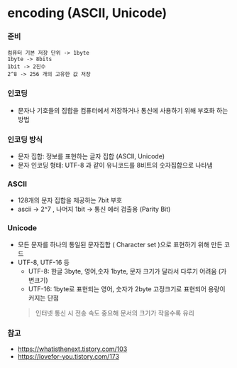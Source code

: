 # encoding (ASCII, Unicode)

### 준비
```
컴퓨터 기본 저장 단위 -> 1byte
1byte -> 8bits
1bit -> 2진수
2^8 -> 256 개의 고유한 값 저장
```

### 인코딩
- 문자나 기호들의 집합을 컴퓨터에서 저장하거나 통신에 사용하기 위해 부호화 하는 방법
### 인코딩 방식
- 문자 집합: 정보를 표현하는 글자 집합 (ASCII, Unicode)
- 문자 인코딩 형태: UTF-8 과 같이 유니코드를 8비트의 숫자집합으로 나타냄

### ASCII
- 128개의 문자 집합을 제공하는 7bit 부호
- ascii -> 2^7 , 나머지 1bit -> 통신 에러 검출용 (Parity Bit)

### Unicode
- 모든 문자를 하나의 통일된 문자집합 ( Character set )으로 표현하기 위해 만든 코드
- UTF-8, UTF-16 등
  - UTF-8: 한글 3byte, 영어,숫자 1byte, 문자 크기가 달라서 다루기 어려움 (가변크기)
  - UTF-16: 1byte로 표현되는 영어, 숫자가 2byte 고정크기로 표현되어 용량이 커지는 단점
  > 인터넷 통신 시 전송 속도 중요해 문서의 크기가 작을수록 유리
  
### 참고
- https://whatisthenext.tistory.com/103
- https://lovefor-you.tistory.com/173
